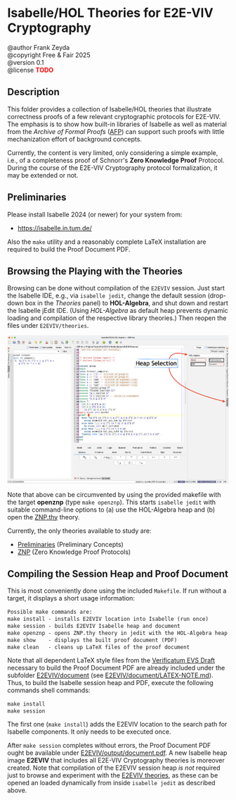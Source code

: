 # Isabelle/HOL Theories for E2E-VIV Cryptography

@author Frank Zeyda</br>
@copyright Free & Fair 2025</br>
@version 0.1</br>
@license <span style="color:red">**TODO**</span></br>

## Description

This folder provides a collection of Isabelle/HOL theories that illustrate correctness proofs of a few relevant cryptographic protocols for E2E-VIV. The emphasis is to show how built-in libraries of Isabelle as well as material from the *Archive of Formal Proofs* ([AFP](https://www.isa-afp.org/)) can support such proofs with little mechanization effort of background concepts.

Currently, the content is very limited, only considering a simple example, i.e., of a completeness proof of Schnorr's **Zero Knowledge Proof** Protocol. During the course of the E2E-VIV Cryptography protocol formalization, it may be extended or not.

## Preliminaries

Please install Isabelle 2024 (or newer) for your system from:
- https://isabelle.in.tum.de/

Also the `make` utility and a reasonably complete LaTeX installation are required to build the Proof Document PDF.

## Browsing the Playing with the Theories

Browsing can be done without compilation of the `E2EVIV` session. Just start the Isabelle IDE, e.g., via `isabelle jedit`, change the default session (drop-down box in the *Theories* panel) to **HOL-Algebra**, and shut down and restart the Isabelle jEdit IDE. (Using *HOL-Algebra* as default heap prevents dynamic loading and compilation of the respective library theories.)  Then reopen the files under `E2EVIV/theories`.

![image missing: screenshot illustrating heap selection](./images/Isabelle-2024-select-heap.png)

Note that above can be circumvented by using the provided makefile with the target **openznp** (type `make openznp`). This starts `isabelle jedit` with suitable command-line options to (a) use the HOL-Algebra heap and (b) open the [ZNP.thy](E2EVIV/theories/ZNP.thy) theory.

Currently, the only theories available to study are:
- [Preliminaries](./E2EVIV/theories/Preliminaries.thy) (Preliminary Concepts)
- [ZNP](./E2EVIV/theories/ZNP.thy) (Zero Knowledge Proof Protocols)

## Compiling the Session Heap and Proof Document

This is most conveniently done using the included `Makefile`. If run without a target, it displays a short usage information:
```
Possible make commands are:
make install - installs E2EVIV location into Isabelle (run once)
make session - builds E2EVIV Isabelle heap and document
make openznp - opens ZNP.thy theory in jedit with the HOL-Algebra heap
make show    - displays the built proof document (PDF)
make clean   - cleans up LaTeX files of the proof document
```

Note that all dependent LaTeX style files from the [Verificatum EVS Draft](https://github.com/verificatum/evs-draft) necessary to build the Proof Document PDF are already included under the subfolder [E2EVIV/document](./E2EVIV/document) (see [E2EVIV/document/LATEX-NOTE.md](E2EVIV/document/LATEX-NOTE.md)). Thus, to build the Isabelle session heap and PDF, execute the following commands shell commands:
```
make install
make session
```

The first one (`make install`) adds the E2EVIV location to the search path for Isabelle components. It only needs to be executed once.

After `make session` completes without errors, the Proof Document PDF ought be available under [E2EVIV/output/document.pdf](E2EVIV/output/document.pdf). A new Isabelle heap image **E2EVIV** that includes all E2E-VIV Cryptography theories is moreover created. Note that compilation of the E2EVIV session heap *is not* required just to browse and experiment with the [E2EVIV theories](E2EVIV/theories), as these can be opened an loaded dynamically from inside `isabelle jedit` as described above.
